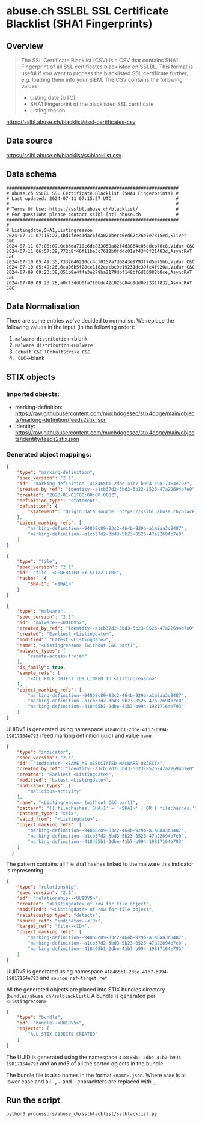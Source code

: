 # abuse.ch SSLBL SSL Certificate Blacklist (SHA1 Fingerprints)

## Overview

> The SSL Certificate Blacklist (CSV) is a CSV that contains SHA1 Fingerprint of all SSL certificates blacklisted on SSLBL. This format is useful if you want to process the blacklisted SSL certificate further, e.g. loading them into your SIEM. The CSV contains the following values:
> * Listing date (UTC)
> * SHA1 Fingerprint of the blacklisted SSL certificate
> * Listing reason

https://sslbl.abuse.ch/blacklist/#ssl-certificates-csv

## Data source

https://sslbl.abuse.ch/blacklist/sslblacklist.csv

## Data schema

```
################################################################
# abuse.ch SSLBL SSL Certificate Blacklist (SHA1 Fingerprints) #
# Last updated: 2024-07-11 07:15:27 UTC                        #
#                                                              #
# Terms Of Use: https://sslbl.abuse.ch/blacklist/              #
# For questions please contact sslbl [at] abuse.ch             #
################################################################
#
# Listingdate,SHA1,Listingreason
2024-07-11 07:15:27,1bd1fee41dac6fda021becc6ed67c26e7e7315ed,Sliver C&C
2024-07-11 07:08:09,0cb3da710c6dc833050a82f4d3864c05ddcb76c8,Vidar C&C
2024-07-11 06:57:29,772c8f46f11ba3c7612b0fddc01ef4348f21483d,AsyncRAT C&C
2024-07-10 05:49:35,7332640210cc4cf0157a7d6843e9793f7d5e75bb,Vidar C&C
2024-07-10 05:49:26,6ca86b5f28ce1182eacbc9e19231dc39fc4f920a,Vidar C&C
2024-07-09 09:23:38,051b8e4f4a3e279ba2179dbf148bf6d16982b8ce,AsyncRAT C&C
2024-07-09 09:23:28,a0cf3ddb0fa7f0bdc42c025c84d9dd0e2331f832,AsyncRAT C&C
```

## Data Normalisation

There are some entries we've decided to normalise. We replace the following values in the input (in the following order):

1. `malware distribution`->blank
2. `Malware distribution`->`Malware`
3. `Cobalt C&C`->`CobaltStrike C&C`
4. ` C&C`->blank

## STIX objects

### Imported objects:

* marking-definition: https://raw.githubusercontent.com/muchdogesec/stix4doge/main/objects/marking-definition/feeds2stix.json
* identity: https://raw.githubusercontent.com/muchdogesec/stix4doge/main/objects/identity/feeds2stix.json

### Generated object mappings:

```json
{
    "type": "marking-definition",
    "spec_version": "2.1",
    "id": "marking-definition--418465b1-2dbe-41b7-b994-19817164e793",
    "created_by_ref": "identity--a1cb37d2-3bd3-5b23-8526-47a22694b7e0",
    "created": "2020-01-01T00:00:00.000Z",
    "definition_type": "statement",
    "definition": {
        "statement": "Origin data source: https://sslbl.abuse.ch/blacklist/sslblacklist.csv"
    },
    "object_marking_refs": [
        "marking-definition--94868c89-83c2-464b-929b-a1a8aa3c8487",
        "marking-definition--a1cb37d2-3bd3-5b23-8526-47a22694b7e0"
    ]
}
```

```json
{
	"type": "file",
	"spec_version": "2.1",
	"id": "file--<GENERATED BY STIX2 LIB>",
	"hashes": {
		"SHA-1": "<SHA1>"
	}
}
```

```json
{
	"type": "malware",
	"spec_version": "2.1",
	"id": "malware--<UUIDV5>",
    "created_by_ref": "identity--a1cb37d2-3bd3-5b23-8526-47a22694b7e0",
	"created": "Earliest <Listingdate>",
	"modified": "Latest <Listingdate>",
	"name": "<Listingreason> (without C&C part)",
	"malware_types": [
		"remote-access-trojan"
	],
	"is_family": true,
	"sample_refs": [
		"<ALL FILE OBJECT IDs LINKED TO <Listingreason>"
	],
    "object_marking_refs": [
        "marking-definition--94868c89-83c2-464b-929b-a1a8aa3c8487",
        "marking-definition--a1cb37d2-3bd3-5b23-8526-47a22694b7e0",
        "marking-definition--418465b1-2dbe-41b7-b994-19817164e793"
    ]
}
```

UUIDv5 is generated using namespace `418465b1-2dbe-41b7-b994-19817164e793` (feed marking definition uuid) and value `name`

```json
{
    "type": "indicator",
    "spec_version": "2.1",
    "id": "indicator--<SAME AS ASSOCIATED MALWARE OBJECT>",
    "created_by_ref": "identity--a1cb37d2-3bd3-5b23-8526-47a22694b7e0",
    "created": "Earliest <Listingdate>",
    "modified": "Latest <Listingdate>",
    "indicator_types": [
    	"malicious-activity"
    ],
    "name": "<Listingreason> (without C&C part)",
    "pattern": "([ file:hashes.'SHA-1' = '<SHA1>' ] OR [ file:hashes.'SHA-1' = '<SHA1>' ])",
    "pattern_type": "stix",
    "valid_from": "<Listingdate>",
    "object_marking_refs": [
        "marking-definition--94868c89-83c2-464b-929b-a1a8aa3c8487",
        "marking-definition--a1cb37d2-3bd3-5b23-8526-47a22694b7e0",
        "marking-definition--418465b1-2dbe-41b7-b994-19817164e793"
    ]
  }
```

The pattern contains all file sha1 hashes linked to the malware this indicator is representing

```json
{
	"type": "relationship",
	"spec_version": "2.1",
	"id": "relationship--<UUIDV5>",
    "created": "<Listingdate> of row for file object",
    "modified": "<Listingdate> of row for file object",
    "relationship_type": "detects",
    "source_ref": "indicator--<ID>",
    "target_ref": "file--<ID>",
    "object_marking_refs": [
        "marking-definition--94868c89-83c2-464b-929b-a1a8aa3c8487",
        "marking-definition--a1cb37d2-3bd3-5b23-8526-47a22694b7e0",
        "marking-definition--418465b1-2dbe-41b7-b994-19817164e793"
    ]
}
```

UUIDv5 is generated using namespace `418465b1-2dbe-41b7-b994-19817164e793` and `source_ref+target_ref`

All the generated objects are placed into STIX bundles directory (`bundles/abuse_ch/sslblacklist`). A bundle is generated per `<Listingreason>`

```json
{
    "type": "bundle",
    "id": "bundle--<UUIDV5>",
    "objects": [
        "ALL STIX OBJECTS CREATED"
    ]
}
```

The UUID is generated using the namespace `418465b1-2dbe-41b7-b994-19817164e793` and an md5 of all the sorted objects in the bundle.

The bundle file is also names in the format `<name>.json`. Where `name` is all lower case and all `.`, `-` and ` ` charachters are replaced with `_`

## Run the script

```shell
python3 processors/abuse_ch/sslblacklist/sslblacklist.py
```
